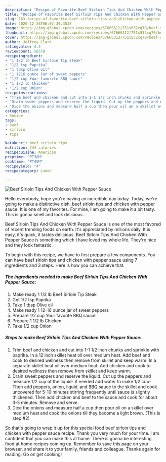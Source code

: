 ```yaml
---
description: "Recipe of Favorite Beef Sirloin Tips And Chicken With Pepper Sauce"
title: "Recipe of Favorite Beef Sirloin Tips And Chicken With Pepper Sauce"
slug: 763-recipe-of-favorite-beef-sirloin-tips-and-chicken-with-pepper-sauce
date: 2020-12-26T06:07:39.353Z
image: https://img-global.cpcdn.com/recipes/67666312/751x532cq70/beef-sirloin-tips-and-chicken-with-pepper-sauce-recipe-main-photo.jpg
thumbnail: https://img-global.cpcdn.com/recipes/67666312/751x532cq70/beef-sirloin-tips-and-chicken-with-pepper-sauce-recipe-main-photo.jpg
cover: https://img-global.cpcdn.com/recipes/67666312/751x532cq70/beef-sirloin-tips-and-chicken-with-pepper-sauce-recipe-main-photo.jpg
author: Jeffrey Clark
ratingvalue: 4.3
reviewcount: 18378
recipeingredient:
- "1 1/2 lb Beef Sirloin Tip Steak"
- "1/2 tsp Paprika"
- "1 tbsp Olive oil"
- "1 1216 ounce jar of sweet peppers"
- "1/2 cup Your favorite BBQ sauce"
- "1 1/2 lb Chicken"
- "1/2 cup Onion"
recipeinstructions:
- "Trim beef and chicken and cut into 1-1 1/2 inch chunks and sprinkle with paprika. In a 12 inch skillet heat oil over medium heat. Add beef and cook to desired wellness then remove from skillet and keep warm. In a separate skillet heat oil over medium heat. Add chicken and cook to desired wellness then remove from skillet and keep warm."
- "Drain sweet peppers and reserve the liquid. Cut up the peppers and measure 1/2 cup of the liquid- if needed add water to make 1/2 cup- Then add peppers, onion, liquid, and BBQ sauce to the skillet and cook uncovered for 5-10 minutes stirring frequently until sauce is slightly thickened. Then add chicken and beef to the sauce and cook for about 3-5 minutes. Remove and serve."
- "Dice the onions and measure half a cup then pour oil on a skillet over medium heat and cook the onions till they become a light brown. (This is step #2)"
categories:
- Recipe
tags:
- beef
- sirloin
- tips

katakunci: beef sirloin tips 
nutrition: 244 calories
recipecuisine: American
preptime: "PT38M"
cooktime: "PT45M"
recipeyield: "4"
recipecategory: Lunch

---
```



![Beef Sirloin Tips And Chicken With Pepper Sauce](https://img-global.cpcdn.com/recipes/67666312/751x532cq70/beef-sirloin-tips-and-chicken-with-pepper-sauce-recipe-main-photo.jpg)

Hello everybody, hope you're having an incredible day today. Today, we're going to make a distinctive dish, beef sirloin tips and chicken with pepper sauce. It is one of my favorites. For mine, I am going to make it a bit tasty. This is gonna smell and look delicious.



Beef Sirloin Tips And Chicken With Pepper Sauce is one of the most favored of recent trending foods on earth. It's appreciated by millions daily. It is easy, it's quick, it tastes delicious. Beef Sirloin Tips And Chicken With Pepper Sauce is something which I have loved my whole life. They're nice and they look fantastic.


To begin with this recipe, we have to first prepare a few components. You can have beef sirloin tips and chicken with pepper sauce using 7 ingredients and 3 steps. Here is how you can achieve that.

<!--inarticleads1-->

##### The ingredients needed to make Beef Sirloin Tips And Chicken With Pepper Sauce:

1. Make ready 1 1/2 lb Beef Sirloin Tip Steak
1. Get 1/2 tsp Paprika
1. Take 1 tbsp Olive oil
1. Make ready 1 12-16 ounce jar of sweet peppers
1. Prepare 1/2 cup Your favorite BBQ sauce
1. Prepare 1 1/2 lb Chicken
1. Take 1/2 cup Onion




<!--inarticleads2-->

##### Steps to make Beef Sirloin Tips And Chicken With Pepper Sauce:

1. Trim beef and chicken and cut into 1-1 1/2 inch chunks and sprinkle with paprika. In a 12 inch skillet heat oil over medium heat. Add beef and cook to desired wellness then remove from skillet and keep warm. In a separate skillet heat oil over medium heat. Add chicken and cook to desired wellness then remove from skillet and keep warm.
1. Drain sweet peppers and reserve the liquid. Cut up the peppers and measure 1/2 cup of the liquid- if needed add water to make 1/2 cup- Then add peppers, onion, liquid, and BBQ sauce to the skillet and cook uncovered for 5-10 minutes stirring frequently until sauce is slightly thickened. Then add chicken and beef to the sauce and cook for about 3-5 minutes. Remove and serve.
1. Dice the onions and measure half a cup then pour oil on a skillet over medium heat and cook the onions till they become a light brown. (This is step #2)




So that's going to wrap it up for this special food beef sirloin tips and chicken with pepper sauce recipe. Thank you very much for your time. I am confident that you can make this at home. There is gonna be interesting food at home recipes coming up. Remember to save this page on your browser, and share it to your family, friends and colleague. Thanks again for reading. Go on get cooking!
